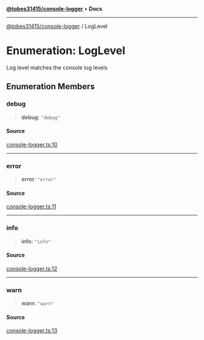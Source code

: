 [**@tobes31415/console-logger**](../README.md) • **Docs**

***

[@tobes31415/console-logger](../globals.md) / LogLevel

# Enumeration: LogLevel

Log level matches the console log levels

## Enumeration Members

### debug

> **debug**: `"debug"`

#### Source

[console-logger.ts:10](https://github.com/tobes31415/console-logger/blob/1e4b4d3093e19c228b2652efee7620e71b7bea77/src/console-logger.ts#L10)

***

### error

> **error**: `"error"`

#### Source

[console-logger.ts:11](https://github.com/tobes31415/console-logger/blob/1e4b4d3093e19c228b2652efee7620e71b7bea77/src/console-logger.ts#L11)

***

### info

> **info**: `"info"`

#### Source

[console-logger.ts:12](https://github.com/tobes31415/console-logger/blob/1e4b4d3093e19c228b2652efee7620e71b7bea77/src/console-logger.ts#L12)

***

### warn

> **warn**: `"warn"`

#### Source

[console-logger.ts:13](https://github.com/tobes31415/console-logger/blob/1e4b4d3093e19c228b2652efee7620e71b7bea77/src/console-logger.ts#L13)
